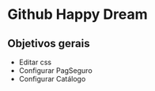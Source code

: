 # Github Happy Dream

## Objetivos gerais

- Editar css
- Configurar PagSeguro
- Configurar Catálogo
